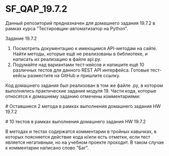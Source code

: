 # SF_QAP_19.7.2

Данный репозиторий предназначен для домашнего задания 19.7.2 в рамках курса "Тестировщик-автоматизатор на Python".

Задание 19.7.2
1. Посмотреть документацию к имеющимся API-методам на сайте. Найти методы, которые ещё не реализованы в библиотеке, и написать их реализацию в файле api.py.
2. Подумайте над вариантами тест-кейсов и напишите ещё 10 различных тестов для данного REST API интерфейса. Готовые тест-кейсы разместите на GitHub и пришлите ссылку.

Код домашнего задания был реализован в том же файле .py, в котором выполнялись практические задания модуля 19. Части кода, которые относятся к домашнему заданию отмечены комментариями:

\# Оставшиеся 2 метода в рамках выполнения домашнего задания HW 19.7.2

\# 10 тестов в рамках выполнения домашнего задания HW 19.7.2

В методах и тестах содержатся комментарии в тройных кавычках, в которых поясняется действие кода и/или есть отметки, если тест является негативным, но на учебном проекте проходит. В таком случае к комментарии написано слово "Баг".
